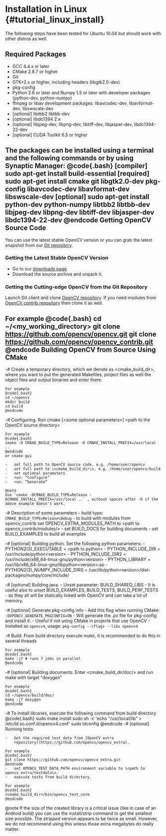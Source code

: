 Installation in Linux {#tutorial_linux_install}
=====================

The following steps have been tested for Ubuntu 10.04 but should work with other distros as well.

Required Packages
-----------------

-   GCC 4.4.x or later
-   CMake 2.8.7 or higher
-   Git
-   GTK+2.x or higher, including headers (libgtk2.0-dev)
-   pkg-config
-   Python 2.6 or later and Numpy 1.5 or later with developer packages (python-dev, python-numpy)
-   ffmpeg or libav development packages: libavcodec-dev, libavformat-dev, libswscale-dev
-   [optional] libtbb2 libtbb-dev
-   [optional] libdc1394 2.x
-   [optional] libjpeg-dev, libpng-dev, libtiff-dev, libjasper-dev, libdc1394-22-dev
-   [optional] CUDA Toolkit 6.5 or higher

The packages can be installed using a terminal and the following commands or by using Synaptic
Manager:
@code{.bash}
[compiler] sudo apt-get install build-essential
[required] sudo apt-get install cmake git libgtk2.0-dev pkg-config libavcodec-dev libavformat-dev libswscale-dev
[optional] sudo apt-get install python-dev python-numpy libtbb2 libtbb-dev libjpeg-dev libpng-dev libtiff-dev libjasper-dev libdc1394-22-dev
@endcode
Getting OpenCV Source Code
--------------------------

You can use the latest stable OpenCV version or you can grab the latest snapshot from our [Git
repository](https://github.com/opencv/opencv.git).

### Getting the Latest Stable OpenCV Version

-   Go to our [downloads page](http://opencv.org/releases.html).
-   Download the source archive and unpack it.

### Getting the Cutting-edge OpenCV from the Git Repository

Launch Git client and clone [OpenCV repository](http://github.com/opencv/opencv). If you need
modules from [OpenCV contrib repository](http://github.com/opencv/opencv_contrib) then clone it as well.

For example
@code{.bash}
cd ~/<my_working_directory>
git clone https://github.com/opencv/opencv.git
git clone https://github.com/opencv/opencv_contrib.git
@endcode
Building OpenCV from Source Using CMake
---------------------------------------

-#  Create a temporary directory, which we denote as \<cmake_build_dir\>, where you want to put
    the generated Makefiles, project files as well the object files and output binaries and enter
    there.

    For example
    @code{.bash}
    cd ~/opencv
    mkdir build
    cd build
    @endcode
-#  Configuring. Run cmake [\<some optional parameters\>] \<path to the OpenCV source directory\>

    For example
    @code{.bash}
    cmake -D CMAKE_BUILD_TYPE=Release -D CMAKE_INSTALL_PREFIX=/usr/local ..
    @endcode
    or cmake-gui

    -   set full path to OpenCV source code, e.g. /home/user/opencv
    -   set full path to \<cmake_build_dir\>, e.g. /home/user/opencv/build
    -   set optional parameters
    -   run: “Configure”
    -   run: “Generate”

    @note
    Use `cmake -DCMAKE_BUILD_TYPE=Release -DCMAKE_INSTALL_PREFIX=/usr/local ..` , without spaces after -D if the above example doesn't work.

-#  Description of some parameters
    -   build type: `CMAKE_BUILD_TYPE=Release\Debug`
    -   to build with modules from opencv_contrib set OPENCV_EXTRA_MODULES_PATH to \<path to
        opencv_contrib/modules/\>
    -   set BUILD_DOCS for building documents
    -   set BUILD_EXAMPLES to build all examples

-#  [optional] Building python. Set the following python parameters:
    -   PYTHON2(3)_EXECUTABLE = \<path to python\>
    -   PYTHON_INCLUDE_DIR = /usr/include/python\<version\>
    -   PYTHON_INCLUDE_DIR2 = /usr/include/x86_64-linux-gnu/python\<version\>
    -   PYTHON_LIBRARY = /usr/lib/x86_64-linux-gnu/libpython\<version\>.so
    -   PYTHON2(3)_NUMPY_INCLUDE_DIRS =
        /usr/lib/python\<version\>/dist-packages/numpy/core/include/

-#  [optional] Building java.
    -   Unset parameter: BUILD_SHARED_LIBS
    -   It is useful also to unset BUILD_EXAMPLES, BUILD_TESTS, BUILD_PERF_TESTS - as they all
        will be statically linked with OpenCV and can take a lot of memory.

-#  [optional] Generate pkg-config info
    -   Add this flag when running CMake: `-DOPENCV_GENERATE_PKGCONFIG=ON`
    -   Will generate the .pc file for pkg-config and install it.
    -   Useful if not using CMake in projects that use OpenCV
    -   Installed as `opencv4`, usage: `pkg-config --cflags --libs opencv4`

-#  Build. From build directory execute *make*, it is recommended to do this in several threads

    For example
    @code{.bash}
    make -j7 # runs 7 jobs in parallel
    @endcode
-#  [optional] Building documents. Enter \<cmake_build_dir/doc/\> and run make with target
    "doxygen"

    For example
    @code{.bash}
    cd ~/opencv/build/doc/
    make -j7 doxygen
    @endcode
-#  To install libraries, execute the following command from build directory
    @code{.bash}
    sudo make install
    sudo sh -c 'echo "/usr/local/lib" > /etc/ld.so.conf.d/opencv4.conf' 
    sudo ldconfig
    @endcode
-#  [optional] Running tests

    -   Get the required test data from [OpenCV extra
        repository](https://github.com/opencv/opencv_extra).

    For example
    @code{.bash}
    git clone https://github.com/opencv/opencv_extra.git
    @endcode
    -   set OPENCV_TEST_DATA_PATH environment variable to \<path to opencv_extra/testdata\>.
    -   execute tests from build directory.

    For example
    @code{.bash}
    <cmake_build_dir>/bin/opencv_test_core
    @endcode

@note
   If the size of the created library is a critical issue (like in case of an Android build) you
    can use the install/strip command to get the smallest size possible. The *stripped* version
    appears to be twice as small. However, we do not recommend using this unless those extra
    megabytes do really matter.
